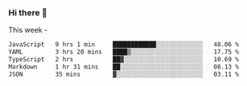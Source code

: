### Hi there 👋

This week - 
<!--START_SECTION:waka-->

```txt
JavaScript   9 hrs 1 min     ████████████░░░░░░░░░░░░░   48.06 %
YAML         3 hrs 20 mins   ████▒░░░░░░░░░░░░░░░░░░░░   17.75 %
TypeScript   2 hrs           ██▓░░░░░░░░░░░░░░░░░░░░░░   10.69 %
Markdown     1 hr 31 mins    ██░░░░░░░░░░░░░░░░░░░░░░░   08.13 %
JSON         35 mins         ▓░░░░░░░░░░░░░░░░░░░░░░░░   03.11 %
```

<!--END_SECTION:waka-->
<!--
**Boombag0607/Boombag0607** is a ✨ _special_ ✨ repository because its `README.md` (this file) appears on your GitHub profile.

Here are some ideas to get you started:

- 🔭 I’m currently working on ...
- 🌱 I’m currently learning ...
- 👯 I’m looking to collaborate on ...
- 🤔 I’m looking for help with ...
- 💬 Ask me about ...
- 📫 How to reach me: ...
- 😄 Pronouns: ...
- ⚡ Fun fact: ...
-->
